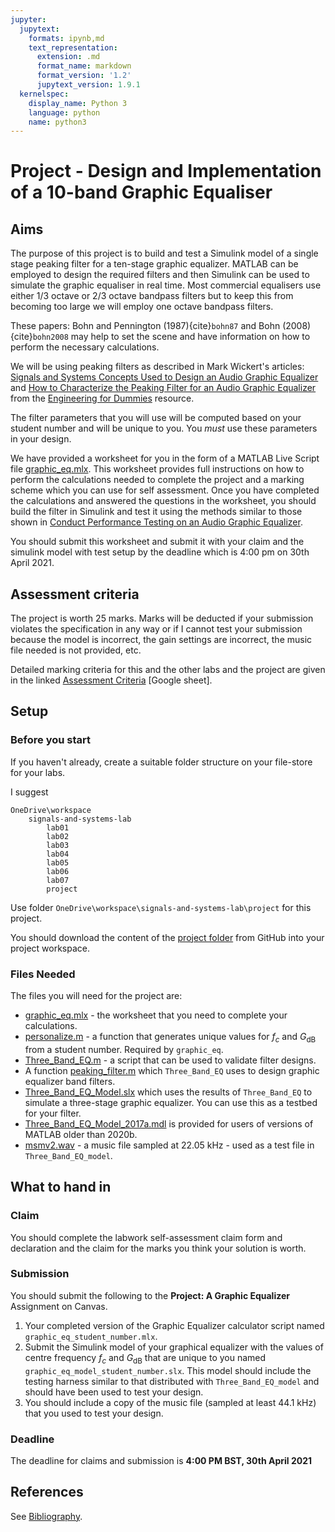 ```yaml
---
jupyter:
  jupytext:
    formats: ipynb,md
    text_representation:
      extension: .md
      format_name: markdown
      format_version: '1.2'
      jupytext_version: 1.9.1
  kernelspec:
    display_name: Python 3
    language: python
    name: python3
---
```


# Project - Design and Implementation of a 10-band Graphic Equaliser


## Aims

The purpose of this project is to build and test a Simulink model of a single stage peaking filter for a ten-stage graphic equalizer. MATLAB can be employed to design the required filters and then Simulink can be used to simulate the graphic equaliser in real time. Most commercial equalisers use either 1/3 octave or 2/3 octave bandpass filters but to keep this from becoming too large we will employ one octave bandpass filters.

These papers: Bohn and Pennington (1987){cite}`bohn87` and Bohn (2008){cite}`bohn2008` may help to set the scene and have information on how to perform the necessary calculations.

We will be using peaking filters as described in Mark Wickert's articles: [Signals and Systems Concepts Used to Design an Audio Graphic Equalizer](https://www.dummies.com/education/science/science-engineering/11-signals-and-systems-concepts-used-to-design-an-audio-graphic-equalizer/?keyword=graphic%20equalizer&index=4&isSearch=1) and [How to Characterize the Peaking Filter for an Audio Graphic Equalizer](https://www.dummies.com/education/science/science-engineering/how-to-characterize-the-peaking-filter-for-an-audio-graphic-equalizer/) from the [Engineering for Dummies](https://www.dummies.com/education/science/science-engineering/) resource.

The filter parameters that you will use will be computed based on your student number and will be unique to you. You *must* use these parameters in your design.

We have provided a worksheet for you in the form of a MATLAB Live Script file [graphic_eq.mlx](https://github.com/cpjobling/eg-247-textbook/blob/master/labs/project/graphic_eq.mlx). This worksheet provides full instructions on how to perform the calculations needed to complete the project and a marking scheme which you can use for self assessment. Once you have completed the calculations and answered the questions in the worksheet, you should build the filter in Simulink and test it using the methods similar to those shown in [Conduct Performance Testing on an Audio Graphic Equalizer](https://www.dummies.com/education/science/science-engineering/conduct-performance-testing-on-an-audio-graphic-equalizer/).

You should submit this worksheet and submit it with your claim and the simulink model with test setup by the deadline which is 4:00 pm on 30th April 2021.

<!-- #region -->
## Assessment criteria

The project is worth 25 marks. Marks will be deducted if your submission violates the specification in any way or if I cannot test your submission because the model is incorrect, the gain settings are incorrect, the music file needed is not provided, etc.


Detailed marking criteria for this and the other labs and the project are given in the linked [Assessment Criteria](https://docs.google.com/spreadsheets/d/1HsyBZp4h71DuIj2ris1nP52JdWaWiaT6UsOwQKGnwzI/edit?usp=sharing) [Google sheet].
<!-- #endregion -->

## Setup

### Before you start

If you haven't already, create a suitable folder structure on your file-store for your labs. 

I suggest

```
OneDrive\workspace
    signals-and-systems-lab
	    lab01
		lab02
		lab03
        lab04
        lab05
        lab06
        lab07
        project
```

Use folder `OneDrive\workspace\signals-and-systems-lab\project` for this project.

You should download the content of the [project folder](https://github.com/cpjobling/eg-247-textbook/tree/master/labs/project) from GitHub into your project workspace. 

### Files Needed

The files you will need for the project are:

* [graphic_eq.mlx](https://github.com/cpjobling/eg-247-textbook/blob/master/labs/project/graphic_eq.mlx) - the worksheet that you need to complete your calculations.
* [personalize.m](https://github.com/cpjobling/eg-247-textbook/blob/master/labs/project/personalize.m) - a function that generates unique values for $f_c$ and $G_\mathrm{dB}$ from a student number. Required by `graphic_eq`.
* [Three_Band_EQ.m](https://github.com/cpjobling/eg-247-textbook/blob/master/labs/project/Three_Band_EQ.m) - a script that can be used to validate filter designs.
* A function [peaking_filter.m](https://github.com/cpjobling/eg-247-textbook/blob/master/labs/project/peaking_filter.m) which `Three_Band_EQ` uses to design graphic equalizer band filters.
* [Three_Band_EQ_Model.slx](https://github.com/cpjobling/eg-247-textbook/blob/master/labs/project/Three_Band_EQ_Model.slx) which uses the results of `Three_Band_EQ` to simulate a three-stage graphic equalizer. You can use this as a testbed for your filter.
* [Three_Band_EQ_Model_2017a.mdl](https://github.com/cpjobling/eg-247-textbook/blob/master/labs/project/Three_Band_EQ_Model_2017a.mdl) is provided for users of versions of MATLAB older than 2020b.
* [msmv2.wav](https://github.com/cpjobling/eg-247-textbook/blob/master/labs/project/msmv2.wav) - a music file sampled at 22.05 kHz - used as a test file in `Three_Band_EQ_model`.



## What to hand in

### Claim

You should complete the labwork self-assessment claim form and declaration and the claim for the marks you think your solution is worth.

### Submission

You should submit the following to the **Project: A Graphic Equalizer** Assignment on Canvas.

1. Your completed version of the Graphic Equalizer calculator script named `graphic_eq_student_number.mlx`.
1. Submit the Simulink model of your graphical equalizer with the values of centre frequency $f_c$ and $G_\mathrm{dB}$ that are unique to you named `graphic_eq_model_student_number.slx`. This model should include the testing harness similar to that distributed with `Three_Band_EQ_model` and should have been used to test your design.
1. You should include a copy of the music file (sampled at least 44.1 kHz) that you used to test your design.

### Deadline

The deadline for claims and submission is **4:00 PM BST, 30th April 2021**


## References

See [Bibliography](/zbib).

